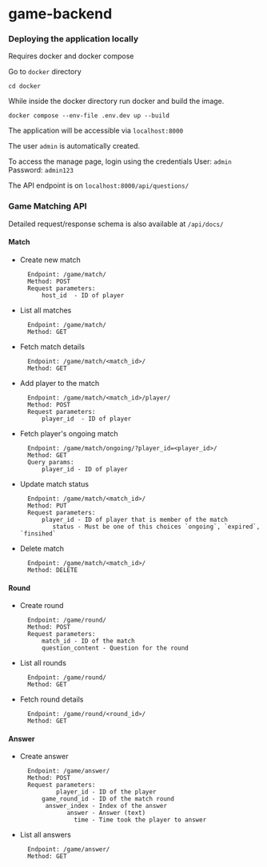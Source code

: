 # game-backend


### Deploying the application locally
Requires docker and docker compose

Go to `docker` directory
```shell
cd docker

```

While inside the docker directory run docker and build the image.
```shell
docker compose --env-file .env.dev up --build
```

The application will be accessible via `localhost:8000`

The user `admin` is automatically created.

To access the manage page, login using the credentials
User: `admin`
Password: `admin123`


The API endpoint is on `localhost:8000/api/questions/`



### Game Matching API

Detailed request/response schema is also available at `/api/docs/`

#### Match

* Create new match

        Endpoint: /game/match/
        Method: POST
        Request parameters:
            host_id  - ID of player


* List all matches

        Endpoint: /game/match/
        Method: GET


* Fetch match details

        Endpoint: /game/match/<match_id>/
        Method: GET


* Add player to the match

        Endpoint: /game/match/<match_id>/player/
        Method: POST
        Request parameters:
            player_id  - ID of player


* Fetch player's ongoing match

        Endpoint: /game/match/ongoing/?player_id=<player_id>/
        Method: GET
        Query params:
            player_id - ID of player


* Update match status

        Endpoint: /game/match/<match_id>/
        Method: PUT
        Request parameters:
            player_id - ID of player that is member of the match
               status - Must be one of this choices `ongoing`, `expired`, `finsihed`


* Delete match

        Endpoint: /game/match/<match_id>/
        Method: DELETE


#### Round

* Create round

        Endpoint: /game/round/
        Method: POST
        Request parameters:
            match_id - ID of the match
            question_content - Question for the round


* List all rounds

        Endpoint: /game/round/
        Method: GET


* Fetch round details

        Endpoint: /game/round/<round_id>/
        Method: GET


#### Answer

* Create answer

        Endpoint: /game/answer/
        Method: POST
        Request parameters:
                player_id - ID of the player
            game_round_id - ID of the match round
             answer_index - Index of the answer
                   answer - Answer (text)
                     time - Time took the player to answer

* List all answers

        Endpoint: /game/answer/
        Method: GET
